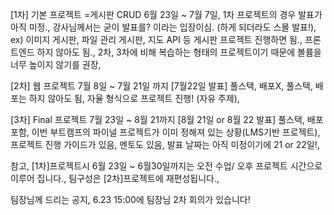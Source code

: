 [1차] 기본 프로젝트 =게시판 CRUD  6월 23일 ~ 7월 7일,
1차 프로젝트의 경우 발표가 아직 미정.,
강사님께서는 굳이 발표를? 이라는 입장이심. (하게 되더라도 스몰 발표!),
ex) 이미지 게시판, 파일 관리 게시판, 지도 API 등 게시판 프로젝트 진행하면 됨.,
프론트엔드 하지 않아도 됨.,
2차, 3차에 비해 복습하는 형태의 프로젝트이기 때문에 볼륨을 너무 높이지 않기를 권장,

[2차] 웹 프로젝트   7월 8일 ~ 7월 21일 까지   [7월22일 발표]  풀스택, 배포X,
풀스택,
배포는 하지 않아도 됨,
자율 형식으로 프로젝트 진행! (자유 주제),

[3차] Final 프로젝트 7월 23일 ~ 8월 21까지    [8월 21일 or 8월 22 발표]  풀스택, 배포포함,
이번 부트캠프의 파이널 프로젝트가 이미 정해져 있는 상황(LMS기반 프로젝트),
프로젝트 진행 가이드가 있음,
멘토도 있음,
발표 날짜는 아직 미정이기에 21 or 22일!,

참고,
[1차]프로젝트시 6월 23일 ~ 6월30일까지는 오전 수업/ 오후 프로젝트 시간으로 이루어 집니다.,
팀구성은 [2차]프로젝트에 재편성됩니다.,

팀장님께 드리는 공지,
6.23 15:00에 팀장님 2차 회의가 있습니다!